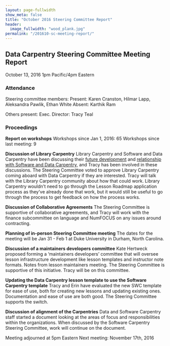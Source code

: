 ```yaml
---
layout: page-fullwidth
show_meta: false
title: "October 2016 Steering Committee Report"
header:
  image_fullwidth: "wood_plank.jpg"
permalink: "/201610-sc-meeting-report/"
---
```


## Data Carpentry Steering Committee Meeting Report
October 13, 2016
1pm Pacific/4pm Eastern

### Attendance

Steering committee members:
Present: Karen Cranston, Hilmar Lapp, Aleksandra Pawlik, Ethan White
Absent: Karthik Ram

Others present:
Exec. Director: Tracy Teal

### Proceedings

**Report on workshops**
Workshops since Jan 1, 2016: 65
Workshops since last meeting: 9

**Discussion of Library Carpentry**
Library Carpentry and Software and Data Carpentry have been discussing their [future development](https://github.com/data-lessons/librarycarpentry/issues/6) and [relationship with Software and Data Carpentry](https://github.com/data-lessons/librarycarpentry/issues/7), and Tracy has been involved in these discussions. The Steering Committee voted to approve Library Carpentry coming aboard with Data Carpentry if they are interested. Tracy will talk with the Library Carpentry community about how that could work. Library Carpentry wouldn’t need to go through the Lesson Roadmap application process as they’ve already done that work, but it would still be useful to go through the process to get feedback on how the process works.

**Discussion of Collaborative Agreements**
The Steering Committee is supportive of collaborative agreements, and Tracy will work with the finance subcommittee on language and NumFOCUS on any issues around contracting.

**Planning of in-person Steering Committee meeting**
The dates for the meeting will be Jan 31 - Feb 1 at Duke University in Durham, North Carolina.

**Discussion of a maintainers developers committee**
Kate Hertweck proposed forming a ‘maintainers developers’ committee that will oversee lesson infrastructure development like lesson templates and instructor note formats. Notes from lesson maintainers meeting. The Steering Committee is supportive of this initiative. Tracy will be on this committee.

**Updating the Data Carpentry lesson template to use the Software Carpentry template**
Tracy and Erin have evaluated the new SWC template for ease of use, both for creating new lessons and updating existing ones. Documentation and ease of use are both good. The Steering Committee supports the switch.

**Discussion of alignment of the Carpentries**
Data and Software Carpentry staff started a document looking at the areas of focus and responsibilities within the organizations. When discussed by the Software Carpentry Steering Committee, work will continue on the document.

Meeting adjourned at 5pm Eastern
Next meeting: November 17th, 2016
